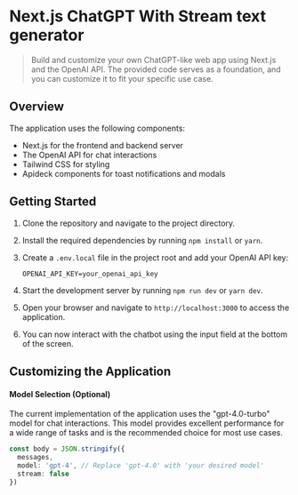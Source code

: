 # Next.js ChatGPT With Stream text generator
> Build and customize your own ChatGPT-like web app using Next.js and the OpenAI API. The provided code serves as a foundation, and you can customize it to fit your specific use case. 

## Overview

The application uses the following components:

- Next.js for the frontend and backend server
- The OpenAI API for chat interactions
- Tailwind CSS for styling
- Apideck components for toast notifications and modals

## Getting Started

1.  Clone the repository and navigate to the project directory.
    
2.  Install the required dependencies by running `npm install` or `yarn`.
    
3.  Create a `.env.local` file in the project root and add your OpenAI API key:
    ```
    OPENAI_API_KEY=your_openai_api_key
    ```
4.  Start the development server by running `npm run dev` or `yarn dev`.
    
5.  Open your browser and navigate to `http://localhost:3000` to access the application.
    
6.  You can now interact with the chatbot using the input field at the bottom of the screen.
    

## Customizing the Application

#### Model Selection (Optional)

The current implementation of the application uses the "gpt-4.0-turbo" model for chat interactions. This model provides excellent performance for a wide range of tasks and is the recommended choice for most use cases.

```typescript
const body = JSON.stringify({
  messages,
  model: 'gpt-4', // Replace 'gpt-4.0' with 'your desired model'
  stream: false
})
``` 

